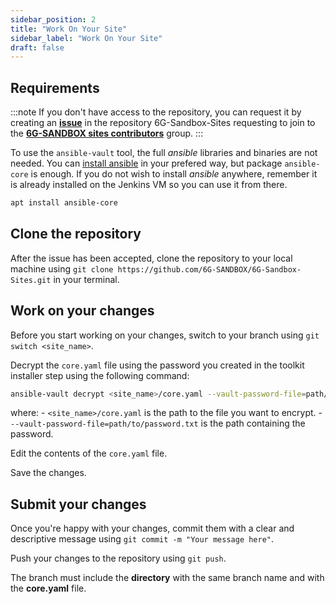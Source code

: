 ```yaml
---
sidebar_position: 2
title: "Work On Your Site"
sidebar_label: "Work On Your Site"
draft: false
---
```


## Requirements

:::note
If you don't have access to the repository, you can request it by creating an [**issue**](https://github.com/6G-SANDBOX/6G-Sandbox-Sites/issues/new?q=is%3Aissue&template=access_request.md) in the repository 6G-Sandbox-Sites requesting to join to the [**6G-SANDBOX sites contributors**](https://github.com/orgs/6G-SANDBOX/teams/6gsandbox-sites-contributors) group.
:::

To use the `ansible-vault` tool, the full *ansible* libraries and binaries are not needed. You can [install ansible](https://docs.ansible.com/ansible/latest/installation_guide/installation_distros.html) in your prefered way, but package `ansible-core` is enough.
If you do not wish to install *ansible* anywhere, remember it is already installed on the Jenkins VM so you can use it from there.

```bash
apt install ansible-core
```

## Clone the repository

After the issue has been accepted, clone the repository to your local machine using `git clone https://github.com/6G-SANDBOX/6G-Sandbox-Sites.git` in your terminal.

## Work on your changes

Before you start working on your changes, switch to your branch using `git switch <site_name>`. 

Decrypt the `core.yaml` file using the password you created in the toolkit installer step using the following command:

```sh
ansible-vault decrypt <site_name>/core.yaml --vault-password-file=path/to/password.txt
```

where:
    - `<site_name>/core.yaml` is the path to the file you want to encrypt.
    - `--vault-password-file=path/to/password.txt` is the path containing the password.

Edit the contents of the `core.yaml` file.

Save the changes.

## Submit your changes

Once you're happy with your changes, commit them with a clear and descriptive message using `git commit -m "Your message here"`.

Push your changes to the repository using `git push`.

The branch must include the **directory** with the same branch name and with the **core.yaml** file.
